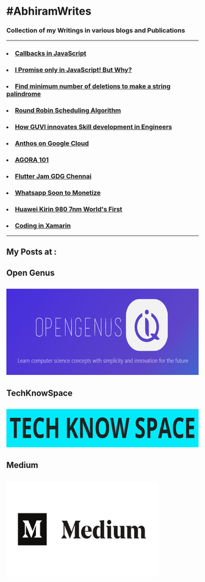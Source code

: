 # #AbhiramWrites
### Collection of my Writings in various blogs and Publications
***
### <li> [Callbacks in JavaScript](https://iq.opengenus.org/callbacks-in-javascript/)
### <li> [I Promise only in JavaScript! But Why?](https://iq.opengenus.org/promises-in-javascript/)
### <li> [Find minimum number of deletions to make a string palindrome](https://iq.opengenus.org/minimum-deletions-to-make-string-palindrome/)
### <li> [Round Robin Scheduling Algorithm](https://iq.opengenus.org/round-robin-scheduling/)
### <li> [How GUVI innovates Skill development in Engineers](https://medium.com/@abhiram.reddy/guvi-df9154e3593c)
### <li> [Anthos on Google Cloud](https://www.linkedin.com/posts/abhiramreddyduggempudi_google-gcp-googlecloud-activity-6613328545395601408-frDm)
### <li> [AGORA 101](https://medium.com/fnplus/agora-101-4805256a25ff)
### <li> [Flutter Jam GDG Chennai](https://medium.com/fnplus/flutter-jam-gdgchennai-b36f8539c7fb)
### <li> [Whatsapp Soon to Monetize](https://medium.com/@abhiramreddy31/whatsapp-soon-to-monetize-46760f362c4c)
### <li> [Huawei Kirin 980 7nm World's First](https://techknowspace.wordpress.com/2018/08/31/huawei-kirin-980-worlds-first-7nm-commercial-chipset-big-threat-to-snapdragon/)
### <li> [Coding in Xamarin ](https://techknowspace.wordpress.com/2018/09/03/code-your-app-in-xamarin-and-delpoy-in-iosandroid-and-windows/)

***
## My Posts at :

## Open Genus

## [<img src="https://github.com/AbhiramReddyD/AbhiramWrites/blob/master/Images/opengenus.PNG" height="225" width="600">](https://iq.opengenus.org/author/abhiram/)

## TechKnowSpace

## [<img src="https://github.com/AbhiramReddyD/AbhiramWrites/blob/master/Images/techknowspace.PNG" height="100" width="675">](https://techknowspace.wordpress.com/author/abhiramreddy31/)

## Medium

## [<img src="https://github.com/AbhiramReddyD/AbhiramWrites/blob/master/Images/medium.jpeg" height="250" width="400">](https://medium.com/@abhiram.reddy)

